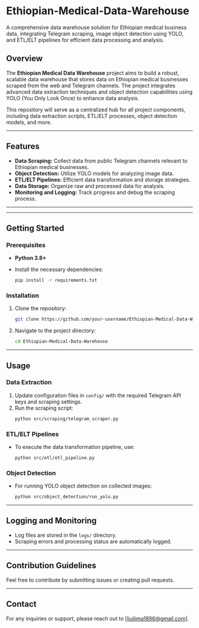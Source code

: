 # Ethiopian-Medical-Data-Warehouse
A comprehensive data warehouse solution for Ethiopian medical business data, integrating Telegram scraping, image object detection using YOLO, and ETL/ELT pipelines for efficient data processing and analysis.


## Overview
The **Ethiopian Medical Data Warehouse** project aims to build a robust, scalable data warehouse that stores data on Ethiopian medical businesses scraped from the web and Telegram channels. The project integrates advanced data extraction techniques and object detection capabilities using YOLO (You Only Look Once) to enhance data analysis.

This repository will serve as a centralized hub for all project components, including data extraction scripts, ETL/ELT processes, object detection models, and more.

---

## Features
- **Data Scraping:** Collect data from public Telegram channels relevant to Ethiopian medical businesses.
- **Object Detection:** Utilize YOLO models for analyzing image data.
- **ETL/ELT Pipelines:** Efficient data transformation and storage strategies.
- **Data Storage:** Organize raw and processed data for analysis.
- **Monitoring and Logging:** Track progress and debug the scraping process.

---

---

## Getting Started
### Prerequisites
- **Python 3.8+**
- Install the necessary dependencies:

  ```bash
  pip install -r requirements.txt
  ```

### Installation
1. Clone the repository:
   ```bash
   git clone https://github.com/your-username/Ethiopian-Medical-Data-Warehouse.git
   ```
2. Navigate to the project directory:
   ```bash
   cd Ethiopian-Medical-Data-Warehouse
   ```

---

## Usage
### Data Extraction
1. Update configuration files in `config/` with the required Telegram API keys and scraping settings.
2. Run the scraping script:
   ```bash
   python src/scraping/telegram_scraper.py
   ```

### ETL/ELT Pipelines
- To execute the data transformation pipeline, use:
  ```bash
  python src/etl/etl_pipeline.py
  ```

### Object Detection
- For running YOLO object detection on collected images:
  ```bash
  python src/object_detection/run_yolo.py
  ```

---

## Logging and Monitoring
- Log files are stored in the `logs/` directory.
- Scraping errors and processing status are automatically logged.

---

## Contribution Guidelines
Feel free to contribute by submitting issues or creating pull requests.

---

## Contact
For any inquiries or support, please reach out to [liuljima1896@gmail.com].

